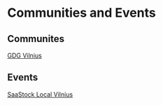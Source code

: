 # Communities and Events

## Communites

[GDG Vilnius](https://gdg.community.dev/gdg-vilnius/)

## Events

[SaaStock Local Vilnius](https://local.saastock.com/vilnius/)

## 

